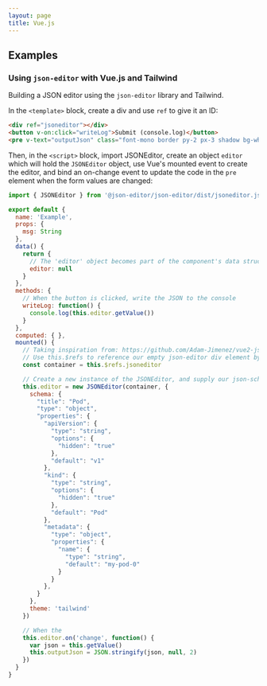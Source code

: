 ```yaml
---
layout: page
title: Vue.js
---
```


## Examples

### Using `json-editor` with Vue.js and Tailwind

Building a JSON editor using the `json-editor` library and Tailwind.

In the `<template>` block, create a div and use `ref` to give it an ID:

```html
<div ref="jsoneditor"></div>
<button v-on:click="writeLog">Submit (console.log)</button>
<pre v-text="outputJson" class="font-mono border py-2 px-3 shadow bg-white"></pre>
```

Then, in the `<script>` block, import JSONEditor, create an object `editor` which will hold the `JSONEditor` object, use Vue's mounted event to create the editor, and bind an on-change event to update the code in the `pre` element when the form values are changed:

```js
import { JSONEditor } from '@json-editor/json-editor/dist/jsoneditor.js'

export default {
  name: 'Example',
  props: {
    msg: String
  },
  data() {
    return {
      // The 'editor' object becomes part of the component's data structure...
      editor: null
    }
  },
  methods: {
    // When the button is clicked, write the JSON to the console
    writeLog: function() {
      console.log(this.editor.getValue())
    }
  },
  computed: { },
  mounted() {
    // Taking inspiration from: https://github.com/Adam-Jimenez/vue2-jsoneditor/blob/master/src/components/JsonEditor.vue
    // Use this.$refs to reference our empty json-editor div element by its ID
    const container = this.$refs.jsoneditor

    // Create a new instance of the JSONEditor, and supply our json-schema.
    this.editor = new JSONEditor(container, {
      schema: {
        "title": "Pod",
        "type": "object",
        "properties": {
          "apiVersion": {
            "type": "string",
            "options": {
              "hidden": "true"
            },
            "default": "v1"
          },
          "kind": {
            "type": "string",
            "options": {
              "hidden": "true"
            },
            "default": "Pod"
          },
          "metadata": {
            "type": "object",
            "properties": {
              "name": {
                "type": "string",
                "default": "my-pod-0"
              }
            }
          },
        }
      },
      theme: 'tailwind'
    })

    // When the
    this.editor.on('change', function() {
      var json = this.getValue()
      this.outputJson = JSON.stringify(json, null, 2)
    })
  }
}
```


